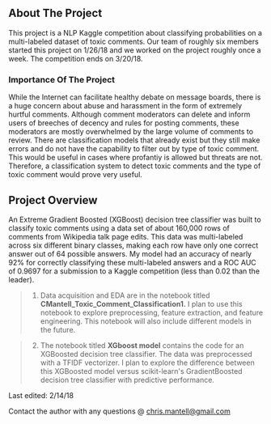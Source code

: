 ## About The Project

This project is a NLP Kaggle competition about classifying probabilities on a multi-labeled dataset of toxic comments.  Our team of roughly six members started this project on 1/26/18 and we worked on the project roughly once a week.  The competition ends on 3/20/18.

### Importance Of The Project 

While the Internet can facilitate healthy debate on message boards, there is a huge concern about abuse and harassment in the form of extremely hurtful comments.  Although comment moderators can delete and inform users of breeches of decency and rules for posting comments, these moderators are mostly overwhelmed by the large volume of comments to review.  There are classification models that already exist but they still make errors and do not have the capability to filter out by type of toxic comment.  This would be useful in cases where profantiy is allowed but threats are not.  Therefore, a classification system to detect toxic comments and the type of toxic comment would prove very useful.  

## Project Overview

An Extreme Gradient Boosted (XGBoost) decision tree classifier was built to classify toxic comments using a data set of about 160,000 rows of comments from Wikipedia talk page edits.  This data was multi-labeled across six different binary classes, making each row have only one correct answer out of 64 possible answers.  My model had an accuracy of nearly 92% for correctly classifying these multi-labeled answers and a ROC AUC of 0.9697 for a submission to a Kaggle competition (less than 0.02 than the leader).

> 1. Data acquisition and EDA are in the notebook titled **CMantell_Toxic_Comment_Classification1.**  I plan to use this notebook to explore preprocessing, feature extraction, and feature engineering.  This notebook will also include different models in the future.

> 2. The notebook titled **XGboost model** contains the code for an XGBoosted decision tree classifier.  The data was preprocessed with a TFIDF vectorizer.  I plan to explore the difference between this XGBoosted model versus scikit-learn's GradientBoosted decision tree classifier with predictive performance. 

Last edited: 2/14/18

Contact the author with any questions @ chris.mantell@gmail.com
